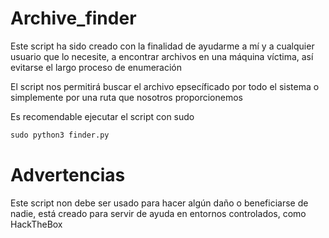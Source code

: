 # Archive_finder

Este script ha sido creado con la finalidad de ayudarme a mí y a cualquier usuario que lo necesite, a encontrar archivos en una máquina víctima, así evitarse el largo proceso de enumeración

El script nos permitirá buscar el archivo epsecíficado por todo el sistema o simplemente por una ruta que nosotros proporcionemos

Es recomendable ejecutar el script con sudo

```python
sudo python3 finder.py
```


# Advertencias

Este script non debe ser usado para hacer algún daño o beneficiarse de nadie, está creado para servir de ayuda en entornos controlados, como HackTheBox
